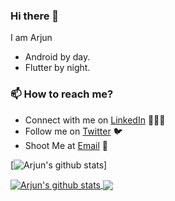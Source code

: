 ### Hi there 👋

I am Arjun

- Android by day.
- Flutter by night.

### 📫 How to reach me?

 - Connect with me on [LinkedIn](https://www.linkedin.com/in/arjun-manoj-3265a410b/) 👨🏻‍💻
 - Follow me on [Twitter](https://twitter.com/IAmArjunM) 🐦
 - Shoot Me at [Email](mailto:arjunnmanoj1995@gmail.com) 💌

[![Arjun's github stats]()]

<a href="">
  <img align="center" src="https://github-readme-stats.vercel.app/api?username=iamarjun&count_private=true&show_icons=true&theme=great-gatsby" alt="Arjun's github stats" />
</a>
<a href="">
  <img align="center" src="https://github-readme-stats.vercel.app/api?username=iamarjun&count_private=true&show_icons=true&theme=great-gatsby" />
</a>


